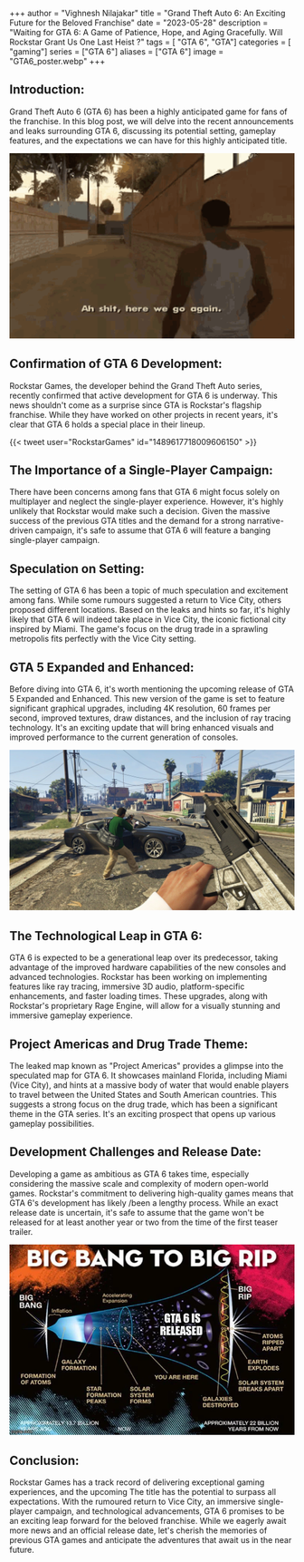 +++
author = "Vighnesh Nilajakar"
title = "Grand Theft Auto 6: An Exciting Future for the Beloved Franchise"
date = "2023-05-28"
description = "Waiting for GTA 6: A Game of Patience, Hope, and Aging Gracefully. Will Rockstar Grant Us One Last Heist ?"
tags = [
    "GTA 6",
	"GTA"]
categories = [
    "gaming"]
series = ["GTA 6"]
aliases = ["GTA 6"]
image = "GTA6_poster.webp"
+++

## Introduction:
Grand Theft Auto 6 (GTA 6) has been a highly anticipated game for fans of the franchise. In this blog post, we will delve into the recent announcements and leaks surrounding GTA 6, discussing its potential setting, gameplay features, and the expectations we can have for this highly anticipated title.

![](ah_shit_here_we_go_again.gif)

## Confirmation of GTA 6 Development:
Rockstar Games, the developer behind the Grand Theft Auto series, recently confirmed that active development for GTA 6 is underway. This news shouldn't come as a surprise since GTA is Rockstar's flagship franchise. While they have worked on other projects in recent years, it's clear that GTA 6 holds a special place in their lineup.

{{< tweet user="RockstarGames" id="1489617718009606150" >}}

## The Importance of a Single-Player Campaign:
There have been concerns among fans that GTA 6 might focus solely on multiplayer and neglect the single-player experience. However, it's highly unlikely that Rockstar would make such a decision. Given the massive success of the previous GTA titles and the demand for a strong narrative-driven campaign, it's safe to assume that GTA 6 will feature a banging single-player campaign.

## Speculation on Setting:
The setting of GTA 6 has been a topic of much speculation and excitement among fans. While some rumours suggested a return to Vice City, others proposed different locations. Based on the leaks and hints so far, it's highly likely that GTA 6 will indeed take place in Vice City, the iconic fictional city inspired by Miami. The game's focus on the drug trade in a sprawling metropolis fits perfectly with the Vice City setting.

## GTA 5 Expanded and Enhanced:
Before diving into GTA 6, it's worth mentioning the upcoming release of GTA 5 Expanded and Enhanced. This new version of the game is set to feature significant graphical upgrades, including 4K resolution, 60 frames per second, improved textures, draw distances, and the inclusion of ray tracing technology. It's an exciting update that will bring enhanced visuals and improved performance to the current generation of consoles.

![GTA 5](GTA_5_Game_Play.jpg)

## The Technological Leap in GTA 6:
GTA 6 is expected to be a generational leap over its predecessor, taking advantage of the improved hardware capabilities of the new consoles and advanced technologies. Rockstar has been working on implementing features like ray tracing, immersive 3D audio, platform-specific enhancements, and faster loading times. These upgrades, along with Rockstar's proprietary Rage Engine, will allow for a visually stunning and immersive gameplay experience.

## Project Americas and Drug Trade Theme:
The leaked map known as "Project Americas" provides a glimpse into the speculated map for GTA 6. It showcases mainland Florida, including Miami (Vice City), and hints at a massive body of water that would enable players to travel between the United States and South American countries. This suggests a strong focus on the drug trade, which has been a significant theme in the GTA series. It's an exciting prospect that opens up various gameplay possibilities.

## Development Challenges and Release Date:
Developing a game as ambitious as GTA 6 takes time, especially considering the massive scale and complexity of modern open-world games. Rockstar's commitment to delivering high-quality games means that GTA 6's development has likely /been a lengthy process. While an exact release date is uncertain, it's safe to assume that the game won't be released for at least another year or two from the time of the first teaser trailer.

![](GTA6_memes.webp)

## Conclusion:
Rockstar Games has a track record of delivering exceptional gaming experiences, and the upcoming
The title has the potential to surpass all expectations. With the rumoured return to Vice City, an immersive single-player campaign, and technological advancements, GTA 6 promises to be an exciting leap forward for the beloved franchise. While we eagerly await more news and an official release date, let's cherish the memories of previous GTA games and anticipate the adventures that await us in the near future.